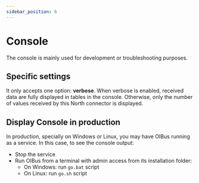 ```yaml
---
sidebar_position: 6
---
```


# Console
The console is mainly used for development or troubleshooting purposes.

## Specific settings
It only accepts one option: **verbose**. When verbose is enabled, received data are fully displayed in tables in
the console. Otherwise, only the number of values received by this North connector is displayed.

## Display Console in production
In production, specially on Windows or Linux, you may have OIBus running as a service. In this case, to see the 
console output:
- Stop the service
- Run OIBus from a terminal with admin access from its installation folder:
  - On Windows: run `go.bat` script 
  - On Linux: run `go.sh` script
